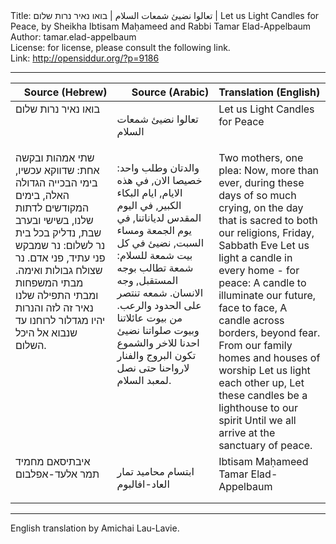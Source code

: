 <html>
<head></head>
<body>
Title: تعالوا نضيئ شمعات السلام | בואו נאיר נרות שלום | Let us Light Candles for Peace, by Sheikha Ibtisam Maḥameed and Rabbi Tamar Elad-Appelbaum<br />
Author: tamar.elad-appelbaum<br />
License: for license, please consult the following link.<br />
Link: <a href="http://opensiddur.org/?p=9186">http://opensiddur.org/?p=9186</a>
<p />
<hr />

<table style="margin-left: auto;margin-right: auto;" class="draggable">
<thead><tr><th id="x" style="text-align: right;">Source (Hebrew)</th><th style="text-align: right;">Source (Arabic)</th><th style="text-align: left;">Translation (English)</th></tr></thead>
<tbody>
<tr>
<td style="vertical-align:top;" width="30%">
<div class="liturgy"><span lang="he">
בואו נאיר נרות שלום
</span></div></td>
 
<td style="vertical-align:top;" width="30%">
<div class="arabic"><span lang="ar">

تعالوا نضيئ شمعات السلام
</span></div></td>
 
<td style="vertical-align:top;" width="33%"><div class="english">
Let us Light Candles for Peace
</div>
</td>
</tr>


<tr><td style="vertical-align:top;" width="30%">
<div class="liturgy"><span lang="he">
שתי אמהות ובקשה אחת: 
שדווקא עכשיו, בימי הבכייה הגדולה האלה,
בימים המקודשים לדתות שלנו,
בשישי ובערב שבת, 
נדליק בכל בית נר לשלום:
נר שמבקש פני עתיד, פני אדם. 
נר שצולח גבולות ואימה.
מבתי המשפחות ומבתי התפילה שלנו 
נאיר זה לזה
והנרות יהיו מגדלור לרוחנו
עד שנבוא אל היכל השלום. 
</span></div></td>
 
<td style="vertical-align:top;" width="30%">
<div class="arabic"><span lang="ar">

والدتان وطلب واحد:
خصيصا الان, في هذه الايام, ايام البكاء الكبير,
في اليوم المقدس لدياناتنا,
في يوم الجمعة ومساء السبت,
نضيئ في كل بيت شمعة للسلام:
شمعة تطالب بوجه المستقبل, وجه الانسان.
شمعه تنتصر على الحدود والرعب.
من بيوت عائلاتنا وبيوت صلواتنا
نضيئ احدنا للاخر
والشموع تكون البروج والفنار لارواحنا
حتى نصل لمعبد السلام.
</span></div></td>
 
<td style="vertical-align:top;" width="33%"><div class="english">
Two mothers, one plea:
Now, more than ever, during these days of so much crying,
on the day that is sacred to both our religions,
Friday, Sabbath Eve
Let us light a candle in every home - for peace:
A candle to illuminate our future, face to face,
A candle across borders, beyond fear.
From our family homes and houses of worship
Let us light each other up,
Let these candles be a lighthouse to our spirit
Until we all arrive at the sanctuary of peace. 
</div>
</td>
</tr>


<tr><td style="vertical-align:top;" width="30%">
<div class="liturgy"><span lang="he">
איבתיסאם מחמיד
תמר אלעד-אפלבום
</span></div></td>
 
<td style="vertical-align:top;" width="30%">
<div class="arabic"><span lang="ar">

ابتسام محاميد
تمار العاد-افالبوم
</span></div></td>
 
<td style="vertical-align:top;" width="33%"><div class="english">
Ibtisam Maḥameed
Tamar Elad-Appelbaum 
</div>
</td>
</tr>
</tbody></table>

<hr />
English translation by Amichai Lau-Lavie.
</body>
</html>